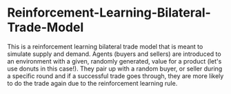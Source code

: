 # Reinforcement-Learning-Bilateral-Trade-Model
This is a reinforcement learning bilateral trade model that is meant to simulate supply and demand. Agents (buyers and sellers) are introduced to an environment with a given, randomly generated, value for a product (let's use donuts in this case!). They pair up with a random buyer, or seller during a specific round and if a successful trade goes through, they are more likely to do the trade again due to the reinforcement learning rule.
